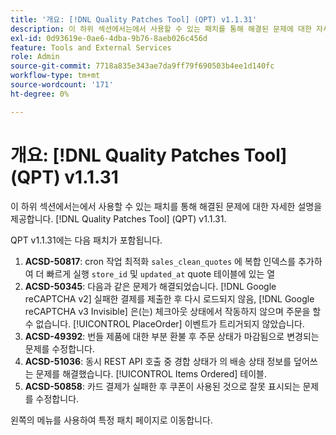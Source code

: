 ```yaml
---
title: '개요: [!DNL Quality Patches Tool] (QPT) v1.1.31'
description: 이 하위 섹션에서는에서 사용할 수 있는 패치를 통해 해결된 문제에 대한 자세한 설명을 제공합니다. [!DNL Quality Patches Tool] (QPT) v1.1.31.
exl-id: 0d93619e-0ae6-4dba-9b76-8aeb026c456d
feature: Tools and External Services
role: Admin
source-git-commit: 7718a835e343ae7da9ff79f690503b4ee1d140fc
workflow-type: tm+mt
source-wordcount: '171'
ht-degree: 0%

---
```


# 개요: [!DNL Quality Patches Tool] (QPT) v1.1.31

이 하위 섹션에서는에서 사용할 수 있는 패치를 통해 해결된 문제에 대한 자세한 설명을 제공합니다. [!DNL Quality Patches Tool] (QPT) v1.1.31.

QPT v1.1.31에는 다음 패치가 포함됩니다.

1. **ACSD-50817**: cron 작업 최적화 `sales_clean_quotes` 에 복합 인덱스를 추가하여 더 빠르게 실행 `store_id` 및 `updated_at` quote 테이블에 있는 열
1. **ACSD-50345**: 다음과 같은 문제가 해결되었습니다. [!DNL Google reCAPTCHA v2] 실패한 결제를 제출한 후 다시 로드되지 않음, [!DNL Google reCAPTCHA v3 Invisible] 은(는) 체크아웃 상태에서 작동하지 않으며 주문을 할 수 없습니다. [!UICONTROL PlaceOrder] 이벤트가 트리거되지 않았습니다.
1. **ACSD-49392**: 번들 제품에 대한 부분 환불 후 주문 상태가 마감됨으로 변경되는 문제를 수정합니다.
1. **ACSD-51036**: 동시 REST API 호출 중 경합 상태가 의 배송 상태 정보를 덮어쓰는 문제를 해결했습니다. [!UICONTROL Items Ordered] 테이블.
1. **ACSD-50858**: 카드 결제가 실패한 후 쿠폰이 사용된 것으로 잘못 표시되는 문제를 수정합니다.

왼쪽의 메뉴를 사용하여 특정 패치 페이지로 이동합니다.
